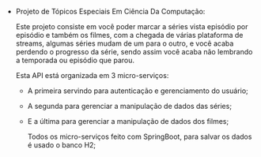 - Projeto de Tópicos Especiais Em Ciência Da Computação:
  
     Este projeto consiste em você poder marcar a séries vista episódio por episódio
   e também os filmes, com a chegada de várias plataforma de streams, algumas séries
   mudam de um para o outro, e você acaba perdendo o progresso da série, sendo assim
   você acaba não lembrando a temporada ou episódio que parou.


  Esta API está organizada em 3 micro-serviços:
  - A primeira servindo para autenticação e gerenciamento do usuário;
  - A segunda para gerenciar a manipulação de dados das séries;
  - E a última para gerenciar a manipulação de dados dos filmes;
 
    Todos os micro-serviços feito com SpringBoot, para salvar os dados é usado o banco H2;
